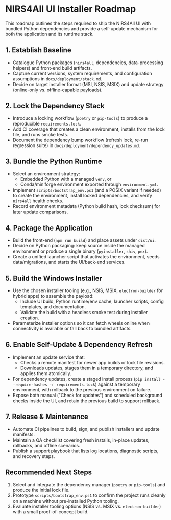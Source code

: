 # NIRS4All UI Installer Roadmap

This roadmap outlines the steps required to ship the NIRS4All UI with bundled Python dependencies and provide a self-update mechanism for both the application and its runtime stack.

## 1. Establish Baseline

- Catalogue Python packages (`nirs4all`, dependencies, data-processing helpers) and front-end build artifacts.
- Capture current versions, system requirements, and configuration assumptions in `docs/deployment/stack.md`.
- Decide on target installer format (MSI, NSIS, MSIX) and update strategy (online-only vs. offline-capable payloads).

## 2. Lock the Dependency Stack

- Introduce a locking workflow (`poetry` or `pip-tools`) to produce a reproducible `requirements.lock`.
- Add CI coverage that creates a clean environment, installs from the lock file, and runs smoke tests.
- Document the dependency bump workflow (refresh lock, re-run regression suite) in `docs/deployment/dependency_updates.md`.

## 3. Bundle the Python Runtime

- Select an environment strategy:
  - Embedded Python with a managed `venv`, or
  - Conda/miniforge environment exported through `environment.yml`.
- Implement `scripts/bootstrap_env.ps1` (and a POSIX variant if needed) to create the environment, install locked dependencies, and verify `nirs4all` health checks.
- Record environment metadata (Python build hash, lock checksum) for later update comparisons.

## 4. Package the Application

- Build the front-end (`npm run build`) and place assets under `dist/ui`.
- Decide on Python packaging: keep source inside the managed environment or produce a single binary (`pyinstaller`, `shiv`, `pex`).
- Create a unified launcher script that activates the environment, seeds data/migrations, and starts the UI/back-end services.

## 5. Build the Windows Installer

- Use the chosen installer tooling (e.g., NSIS, MSIX, `electron-builder` for hybrid apps) to assemble the payload:
  - Include UI build, Python runtime/env cache, launcher scripts, config templates, and documentation.
  - Validate the build with a headless smoke test during installer creation.
- Parameterize installer options so it can fetch wheels online when connectivity is available or fall back to bundled artifacts.

## 6. Enable Self-Update & Dependency Refresh

- Implement an update service that:
  - Checks a remote manifest for newer app builds or lock file revisions.
  - Downloads updates, stages them in a temporary directory, and applies them atomically.
- For dependency updates, create a staged install process (`pip install --require-hashes -r requirements.lock`) against a temporary environment, with rollback to the previous environment on failure.
- Expose both manual ("Check for updates") and scheduled background checks inside the UI, and retain the previous build to support rollback.

## 7. Release & Maintenance

- Automate CI pipelines to build, sign, and publish installers and update manifests.
- Maintain a QA checklist covering fresh installs, in-place updates, rollbacks, and offline scenarios.
- Publish a support playbook that lists log locations, diagnostic scripts, and recovery steps.

## Recommended Next Steps

1. Select and integrate the dependency manager (`poetry` or `pip-tools`) and produce the initial lock file.
2. Prototype `scripts/bootstrap_env.ps1` to confirm the project runs cleanly on a machine without pre-installed Python tooling.
3. Evaluate installer tooling options (NSIS vs. MSIX vs. `electron-builder`) with a small proof-of-concept build.

